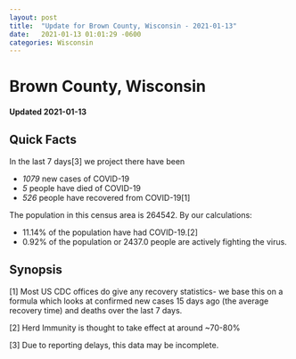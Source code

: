 ```yaml
---
layout: post
title:  "Update for Brown County, Wisconsin - 2021-01-13"
date:   2021-01-13 01:01:29 -0600
categories: Wisconsin
---
```


# Brown County, Wisconsin
#### Updated 2021-01-13

## Quick Facts

In the last 7 days[3] we project there have been
- *1079* new cases of COVID-19
- *5* people have died of COVID-19
- *526* people have recovered from COVID-19[1]

The population in this census area is 264542. By our calculations:
- 11.14% of the population have had COVID-19.[2]
- 0.92% of the population or 2437.0 people are actively fighting the virus.

## Synopsis




[1] Most US CDC offices do give any recovery statistics- we base this on a formula which looks at confirmed new cases
15 days ago (the average recovery time) and deaths over the last 7 days.

[2] Herd Immunity is thought to take effect at around ~70-80%

[3] Due to reporting delays, this data may be incomplete.
 
    
